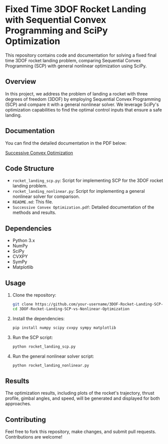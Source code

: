 # Fixed Time 3DOF Rocket Landing with Sequential Convex Programming and SciPy Optimization

This repository contains code and documentation for solving a fixed final time 3DOF rocket landing problem, comparing Sequential Convex Programming (SCP) with general nonlinear optimization using SciPy.

## Overview

In this project, we address the problem of landing a rocket with three degrees of freedom (3DOF) by employing Sequential Convex Programming (SCP) and compare it with a general nonlinear solver. We leverage SciPy's optimization capabilities to find the optimal control inputs that ensure a safe landing.

## Documentation

You can find the detailed documentation in the PDF below:

[Successive Convex Optimization](./Successive%20Convex%20Optimization.pdf)

## Code Structure

- `rocket_landing_scp.py`: Script for implementing SCP for the 3DOF rocket landing problem.
- `rocket_landing_nonlinear.py`: Script for implementing a general nonlinear solver for comparison.
- `README.md`: This file.
- `Successive Convex Optimization.pdf`: Detailed documentation of the methods and results.

## Dependencies

- Python 3.x
- NumPy
- SciPy
- CVXPY
- SymPy
- Matplotlib

## Usage

1. Clone the repository:
    ```bash
    git clone https://github.com/your-username/3DOF-Rocket-Landing-SCP-vs-Nonlinear-Optimization.git
    cd 3DOF-Rocket-Landing-SCP-vs-Nonlinear-Optimization
    ```

2. Install the dependencies:
    ```bash
    pip install numpy scipy cvxpy sympy matplotlib
    ```

3. Run the SCP script:
    ```bash
    python rocket_landing_scp.py
    ```

4. Run the general nonlinear solver script:
    ```bash
    python rocket_landing_nonlinear.py
    ```

## Results

The optimization results, including plots of the rocket's trajectory, thrust profile, gimbal angles, and speed, will be generated and displayed for both approaches.

## Contributing

Feel free to fork this repository, make changes, and submit pull requests. Contributions are welcome!
